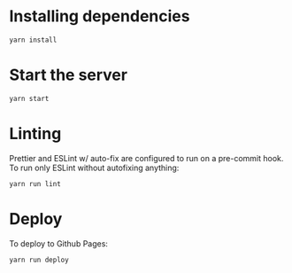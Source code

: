 # Installing dependencies

```
yarn install
```

# Start the server

```
yarn start
```

# Linting

Prettier and ESLint w/ auto-fix are configured to run on a pre-commit hook.
To run only ESLint without autofixing anything:

```
yarn run lint
```

# Deploy

To deploy to Github Pages:

```
yarn run deploy
```